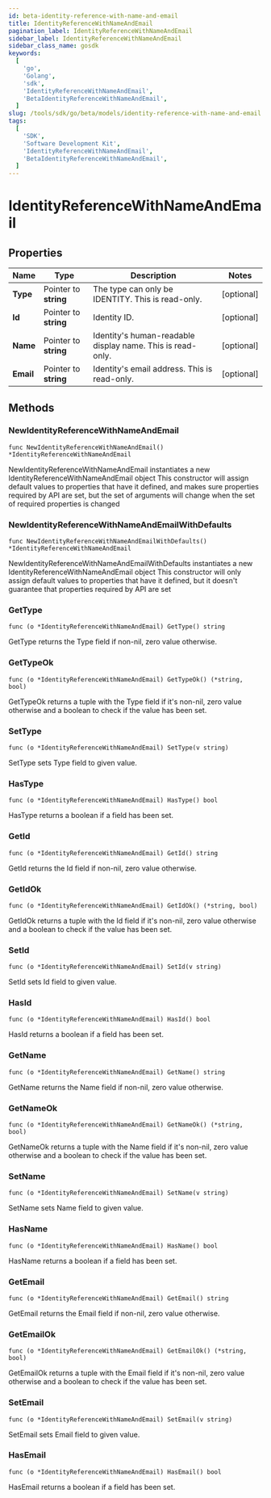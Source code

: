 ```yaml
---
id: beta-identity-reference-with-name-and-email
title: IdentityReferenceWithNameAndEmail
pagination_label: IdentityReferenceWithNameAndEmail
sidebar_label: IdentityReferenceWithNameAndEmail
sidebar_class_name: gosdk
keywords:
  [
    'go',
    'Golang',
    'sdk',
    'IdentityReferenceWithNameAndEmail',
    'BetaIdentityReferenceWithNameAndEmail',
  ]
slug: /tools/sdk/go/beta/models/identity-reference-with-name-and-email
tags:
  [
    'SDK',
    'Software Development Kit',
    'IdentityReferenceWithNameAndEmail',
    'BetaIdentityReferenceWithNameAndEmail',
  ]
---
```


# IdentityReferenceWithNameAndEmail

## Properties

| Name | Type | Description | Notes |
| --- | --- | --- | --- |
| **Type** | Pointer to **string** | The type can only be IDENTITY. This is read-only. | [optional] |
| **Id** | Pointer to **string** | Identity ID. | [optional] |
| **Name** | Pointer to **string** | Identity's human-readable display name. This is read-only. | [optional] |
| **Email** | Pointer to **string** | Identity's email address. This is read-only. | [optional] |

## Methods

### NewIdentityReferenceWithNameAndEmail

`func NewIdentityReferenceWithNameAndEmail() *IdentityReferenceWithNameAndEmail`

NewIdentityReferenceWithNameAndEmail instantiates a new IdentityReferenceWithNameAndEmail object This constructor will assign default values to properties that have it defined, and makes sure properties required by API are set, but the set of arguments will change when the set of required properties is changed

### NewIdentityReferenceWithNameAndEmailWithDefaults

`func NewIdentityReferenceWithNameAndEmailWithDefaults() *IdentityReferenceWithNameAndEmail`

NewIdentityReferenceWithNameAndEmailWithDefaults instantiates a new IdentityReferenceWithNameAndEmail object This constructor will only assign default values to properties that have it defined, but it doesn't guarantee that properties required by API are set

### GetType

`func (o *IdentityReferenceWithNameAndEmail) GetType() string`

GetType returns the Type field if non-nil, zero value otherwise.

### GetTypeOk

`func (o *IdentityReferenceWithNameAndEmail) GetTypeOk() (*string, bool)`

GetTypeOk returns a tuple with the Type field if it's non-nil, zero value otherwise and a boolean to check if the value has been set.

### SetType

`func (o *IdentityReferenceWithNameAndEmail) SetType(v string)`

SetType sets Type field to given value.

### HasType

`func (o *IdentityReferenceWithNameAndEmail) HasType() bool`

HasType returns a boolean if a field has been set.

### GetId

`func (o *IdentityReferenceWithNameAndEmail) GetId() string`

GetId returns the Id field if non-nil, zero value otherwise.

### GetIdOk

`func (o *IdentityReferenceWithNameAndEmail) GetIdOk() (*string, bool)`

GetIdOk returns a tuple with the Id field if it's non-nil, zero value otherwise and a boolean to check if the value has been set.

### SetId

`func (o *IdentityReferenceWithNameAndEmail) SetId(v string)`

SetId sets Id field to given value.

### HasId

`func (o *IdentityReferenceWithNameAndEmail) HasId() bool`

HasId returns a boolean if a field has been set.

### GetName

`func (o *IdentityReferenceWithNameAndEmail) GetName() string`

GetName returns the Name field if non-nil, zero value otherwise.

### GetNameOk

`func (o *IdentityReferenceWithNameAndEmail) GetNameOk() (*string, bool)`

GetNameOk returns a tuple with the Name field if it's non-nil, zero value otherwise and a boolean to check if the value has been set.

### SetName

`func (o *IdentityReferenceWithNameAndEmail) SetName(v string)`

SetName sets Name field to given value.

### HasName

`func (o *IdentityReferenceWithNameAndEmail) HasName() bool`

HasName returns a boolean if a field has been set.

### GetEmail

`func (o *IdentityReferenceWithNameAndEmail) GetEmail() string`

GetEmail returns the Email field if non-nil, zero value otherwise.

### GetEmailOk

`func (o *IdentityReferenceWithNameAndEmail) GetEmailOk() (*string, bool)`

GetEmailOk returns a tuple with the Email field if it's non-nil, zero value otherwise and a boolean to check if the value has been set.

### SetEmail

`func (o *IdentityReferenceWithNameAndEmail) SetEmail(v string)`

SetEmail sets Email field to given value.

### HasEmail

`func (o *IdentityReferenceWithNameAndEmail) HasEmail() bool`

HasEmail returns a boolean if a field has been set.
